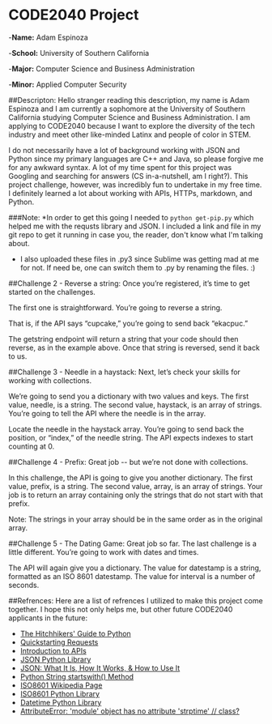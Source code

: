 # CODE2040 Project

-**Name:** Adam Espinoza

-**School:** University of Southern California

-**Major:** Computer Science and Business Administration

-**Minor:** Applied Computer Security

##Descripton:
Hello stranger reading this description, my name is Adam Espinoza and I am currently a sophomore at the University of Southern California studying Computer Science and Business Administration. I am applying to CODE2040 because I want to explore the diversity of the tech industry and meet other like-minded Latinx and people of color in STEM. 

I do not necessarily have a lot of background working with JSON and Python since my primary languages are C++ and Java, so please forgive me for any awkward syntax. A lot of my time spent for this project was Googling and searching for answers (CS in-a-nutshell, am I right?). This project challenge, however, was incredibly fun to undertake in my free time. I definitely learned a lot about working with APIs, HTTPs, markdown, and Python.  

###Note: 
*In order to get this going I needed to `python get-pip.py` which helped me with the requsts library and JSON. I included a link and file in my git repo to get it running in case you, the reader, don't know what I'm talking about. 
* I also uploaded these files in .py3 since Sublime was getting mad at me for not. If need be, one can switch them to .py by renaming the files. :) 

##Challenge 2 - Reverse a string: 
Once you’re registered, it’s time to get started on the challenges.

The first one is straightforward. You’re going to reverse a string.

That is, if the API says “cupcake,” you’re going to send back “ekacpuc.”

The getstring endpoint will return a string that your code should then reverse, as in the example above. Once that string is reversed, send it back to us.

##Challenge 3 - Needle in a haystack: 
Next, let’s check your skills for working with collections.

We’re going to send you a dictionary with two values and keys. The first value, needle, is a string. The second value, haystack, is an array of strings. You’re going to tell the API where the needle is in the array.

Locate the needle in the haystack array. You’re going to send back the position, or “index,” of the needle string. The API expects indexes to start counting at 0.

##Challenge 4 - Prefix: 
Great job -- but we’re not done with collections.

In this challenge, the API is going to give you another dictionary. The first value, prefix, is a string. The second value, array, is an array of strings. Your job is to return an array containing only the strings that do not start with that prefix.

Note: The strings in your array should be in the same order as in the original array.

##Challenge 5 - The Dating Game:
Great job so far. The last challenge is a little different. You’re going to work with dates and times.

The API will again give you a dictionary. The value for datestamp is a string, formatted as an ISO 8601 datestamp. The value for interval is a number of seconds.

##Refrences:
Here are a list of refrences I utilized to make this project come together. I hope this not only helps me, but other future CODE2040 applicants in the future:
* [The Hitchhikers' Guide to Python ](http://docs.python-guide.org/en/latest/scenarios/json/)
* [Quickstarting Requests](http://docs.python-requests.org/en/master/user/quickstart/)
* [Introduction to APIs](https://zapier.com/learn/apis/chapter-1-introduction-to-apis/)
* [JSON Python Library ](https://docs.python.org/2/library/json.html)
* [JSON: What It Is, How It Works, & How to Use It](https://www.copterlabs.com/json-what-it-is-how-it-works-how-to-use-it/)
* [Python String startswith() Method](https://www.tutorialspoint.com/python/string_startswith.htm)
* [ISO8601 Wikipedia Page](https://en.wikipedia.org/wiki/ISO_8601)
* [ISO8601 Python Library](https://pypi.python.org/pypi/iso8601)
* [Datetime Python Library](https://docs.python.org/2/library/datetime.html)
* [AttributeError: 'module' object has no attribute 'strptime' // class?](http://stackoverflow.com/questions/19480028/attributeerror-module-object-has-no-attribute-strptime-class)